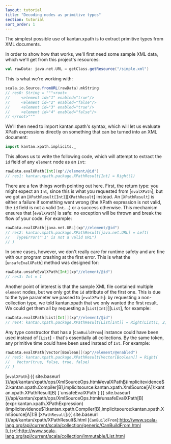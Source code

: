 ```yaml
---
layout: tutorial
title: "Decoding nodes as primitive types"
section: tutorial
sort_order: 1
---
```

The simplest possible use of kantan.xpath is to extract primitive types from XML documents.

In order to show how that works, we'll first need some sample XML data, which we'll get from this project's resources:

```scala
val rawData: java.net.URL = getClass.getResource("/simple.xml")
```

This is what we're working with:

```scala
scala.io.Source.fromURL(rawData).mkString
// res0: String = """<root>
//     <element id="1" enabled="true"/>
//     <element id="2" enabled="false"/>
//     <element id="3" enabled="true"/>
//     <element id="4" enabled="false"/>
// </root>"""
```

We'll then need to import kantan.xpath's syntax, which will let us evaluate XPath expressions directly on something
that can be turned into an XML document:

```scala
import kantan.xpath.implicits._
```

This allows us to write the following code, which will attempt to extract the `id` field of any `element` node as an
`Int`:

```scala
rawData.evalXPath[Int](xp"//element/@id")
// res1: kantan.xpath.package.XPathResult[Int] = Right(1)
```


There are a few things worth pointing out here. First, the return type: you might expect an `Int`, since this is what
you requested from [`evalXPath`], but we got an [`XPathResult[Int]`][`XPathResult`] instead. An [`XPathResult`] is
either a failure if something went wrong (the XPath expression is not valid, the `id` field is not a valid `Int`....) or
a success otherwise. This mechanism ensures that [`evalXPath`] is safe: no exception will be thrown and break the flow
of your code. For example:

```scala
rawData.evalXPath[java.net.URL](xp"//element/@id")
// res2: kantan.xpath.package.XPathResult[java.net.URL] = Left(
//   TypeError("'1' is not a valid URL")
// )
```

In some cases, however, we don't really care for runtime safety and are fine with our program crashing at the first
error. This is what the [`unsafeEvalXPath`] method was designed for:

```scala
rawData.unsafeEvalXPath[Int](xp"//element/@id")
// res3: Int = 1
```


Another point of interest is that the sample XML file contained multiple `element` nodes, but we only got the `id`
attribute of the first one. This is due to the type parameter we passed to [`evalXPath`]: by requesting a non-collection
type, we told kantan.xpath that we only wanted the first result. We could get them all by requesting a
[`List[Int]`][`List`], for example:


```scala
rawData.evalXPath[List[Int]](xp"//element/@id")
// res4: kantan.xpath.package.XPathResult[List[Int]] = Right(List(1, 2, 3, 4))
```

Any type constructor that has a [`CanBuildFrom`] instance could have been used instead of [`List`] - that's essentially
all collections. By the same token, any primitive time could have been used instead of `Int`. For example:

```scala
rawData.evalXPath[Vector[Boolean]](xp"//element/@enabled")
// res5: kantan.xpath.package.XPathResult[Vector[Boolean]] = Right(
//   Vector(true, false, true, false)
// )
```

[`evalXPath`]:{{ site.baseurl }}/api/kantan/xpath/ops/XmlSourceOps.html#evalXPath[B](expr:kantan.xpath.XPathExpression)(implicitevidence$2:kantan.xpath.Compiler[B],implicitsource:kantan.xpath.XmlSource[A]):kantan.xpath.XPathResult[B]
[`unsafeEvalXPath`]:{{ site.baseurl }}/api/kantan/xpath/ops/XmlSourceOps.html#unsafeEvalXPath[B](expr:kantan.xpath.XPathExpression)(implicitevidence$1:kantan.xpath.Compiler[B],implicitsource:kantan.xpath.XmlSource[A]):B
[`XPathResult`]:{{ site.baseurl }}/api/kantan/xpath/XPathResult$.html
[`CanBuildFrom`]:http://www.scala-lang.org/api/current/scala/collection/generic/CanBuildFrom.html
[`List`]:http://www.scala-lang.org/api/current/scala/collection/immutable/List.html

